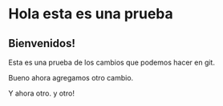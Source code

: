 # Hola esta es una  prueba
## Bienvenidos!
Esta es una prueba de los cambios que podemos hacer en git.

Bueno ahora agregamos otro cambio.

Y ahora otro. y otro!
